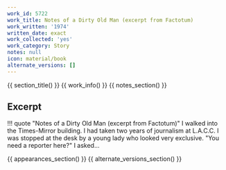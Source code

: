 ```yaml
---
work_id: 5722
work_title: Notes of a Dirty Old Man (excerpt from Factotum)
work_written: '1974'
written_date: exact
work_collected: 'yes'
work_category: Story
notes: null
icon: material/book
alternate_versions: []
---
```


{{ section_title() }}
{{ work_info() }}
{{ notes_section() }}
## Excerpt
!!! quote "Notes of a Dirty Old Man (excerpt from Factotum)"
    I walked into the Times-Mirror building. I had taken two years of journalism at L.A.C.C. I was stopped at the desk by a young lady who looked very exclusive. "You need a reporter here?" I asked...

{{ appearances_section() }}
{{ alternate_versions_section() }}
